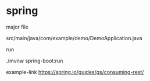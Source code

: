 # spring
major file

src/main/java/com/example/demo/DemoApplication.java

run  

./mvnw spring-boot:run

example-link
https://spring.io/guides/gs/consuming-rest/
